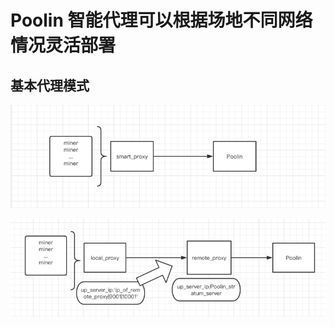 # Poolin 智能代理可以根据场地不同网络情况灵活部署

## 基本代理模式

![base_deployment_mode](base_deployment_mode.png)


![mutiple_deployments_mode.png](mutiple_deployments_mode.png)